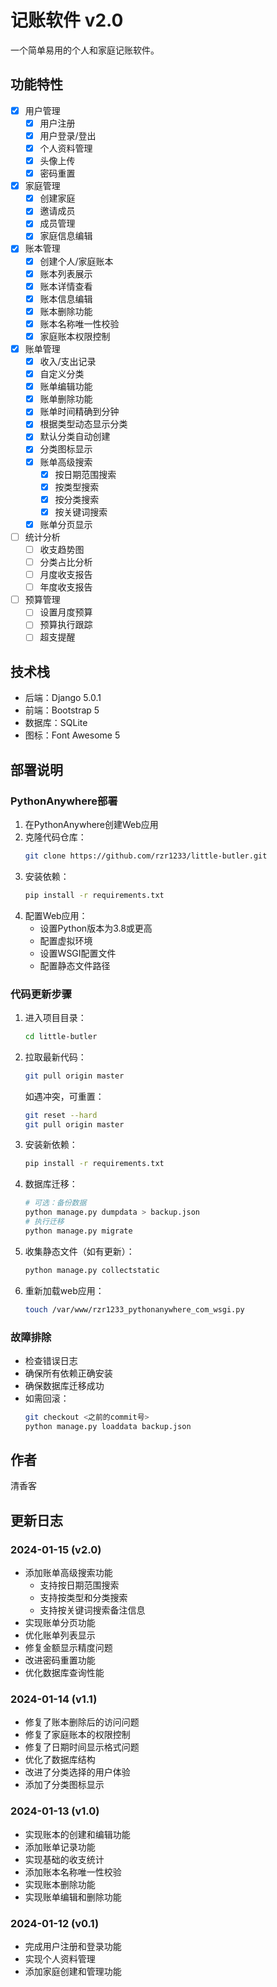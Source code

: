 # 记账软件 v2.0

一个简单易用的个人和家庭记账软件。

## 功能特性

- [x] 用户管理
  - [x] 用户注册
  - [x] 用户登录/登出
  - [x] 个人资料管理
  - [x] 头像上传
  - [x] 密码重置

- [x] 家庭管理
  - [x] 创建家庭
  - [x] 邀请成员
  - [x] 成员管理
  - [x] 家庭信息编辑

- [x] 账本管理
  - [x] 创建个人/家庭账本
  - [x] 账本列表展示
  - [x] 账本详情查看
  - [x] 账本信息编辑
  - [x] 账本删除功能
  - [x] 账本名称唯一性校验
  - [x] 家庭账本权限控制

- [x] 账单管理
  - [x] 收入/支出记录
  - [x] 自定义分类
  - [x] 账单编辑功能
  - [x] 账单删除功能
  - [x] 账单时间精确到分钟
  - [x] 根据类型动态显示分类
  - [x] 默认分类自动创建
  - [x] 分类图标显示
  - [x] 账单高级搜索
    - [x] 按日期范围搜索
    - [x] 按类型搜索
    - [x] 按分类搜索
    - [x] 按关键词搜索
  - [x] 账单分页显示

- [ ] 统计分析
  - [ ] 收支趋势图
  - [ ] 分类占比分析
  - [ ] 月度收支报告
  - [ ] 年度收支报告

- [ ] 预算管理
  - [ ] 设置月度预算
  - [ ] 预算执行跟踪
  - [ ] 超支提醒

## 技术栈

- 后端：Django 5.0.1
- 前端：Bootstrap 5
- 数据库：SQLite
- 图标：Font Awesome 5

## 部署说明

### PythonAnywhere部署
1. 在PythonAnywhere创建Web应用
2. 克隆代码仓库：
   ```bash
   git clone https://github.com/rzr1233/little-butler.git
   ```
3. 安装依赖：
   ```bash
   pip install -r requirements.txt
   ```
4. 配置Web应用：
   - 设置Python版本为3.8或更高
   - 配置虚拟环境
   - 设置WSGI配置文件
   - 配置静态文件路径

### 代码更新步骤
1. 进入项目目录：
   ```bash
   cd little-butler
   ```
2. 拉取最新代码：
   ```bash
   git pull origin master
   ```
   如遇冲突，可重置：
   ```bash
   git reset --hard
   git pull origin master
   ```
3. 安装新依赖：
   ```bash
   pip install -r requirements.txt
   ```
4. 数据库迁移：
   ```bash
   # 可选：备份数据
   python manage.py dumpdata > backup.json
   # 执行迁移
   python manage.py migrate
   ```
5. 收集静态文件（如有更新）：
   ```bash
   python manage.py collectstatic
   ```
6. 重新加载web应用：
   ```bash
   touch /var/www/rzr1233_pythonanywhere_com_wsgi.py
   ```

### 故障排除
- 检查错误日志
- 确保所有依赖正确安装
- 确保数据库迁移成功
- 如需回滚：
  ```bash
  git checkout <之前的commit号>
  python manage.py loaddata backup.json
  ```

## 作者

清香客

## 更新日志

### 2024-01-15 (v2.0)
- 添加账单高级搜索功能
  - 支持按日期范围搜索
  - 支持按类型和分类搜索
  - 支持按关键词搜索备注信息
- 实现账单分页功能
- 优化账单列表显示
- 修复金额显示精度问题
- 改进密码重置功能
- 优化数据库查询性能

### 2024-01-14 (v1.1)
- 修复了账本删除后的访问问题
- 修复了家庭账本的权限控制
- 修复了日期时间显示格式问题
- 优化了数据库结构
- 改进了分类选择的用户体验
- 添加了分类图标显示

### 2024-01-13 (v1.0)
- 实现账本的创建和编辑功能
- 添加账单记录功能
- 实现基础的收支统计
- 添加账本名称唯一性校验
- 实现账本删除功能
- 实现账单编辑和删除功能

### 2024-01-12 (v0.1)
- 完成用户注册和登录功能
- 实现个人资料管理
- 添加家庭创建和管理功能 